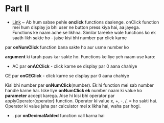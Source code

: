# Part II

- [Link](http://codepen.io/navgurukul/full/wgMBRR) ~ Ab hum sabse pehle **onclick** functions daalenge. onClick function mei hum display jo bhi user ne button press kiya hai, aa jayega. Functions ke naam ache se likhna. Similar tareeke wale functions ko ek saath likh sakte ho - jaise kisi bhi number par click karne

par **onNumClick** function bana sakte ho aur usme number ko
 
**argument** ki tarah paas kar sakte ho.  Functions ke liye yeh naam use karo:


- AC par **onACClick** - click karne se display par 0 aana chahiye

CE par **onCEClick** - click karne se display par 0 aana chahiye

Kisi bhi number par **onNumClick**(number). Ek hi function mei sab number handle karne hai. Iske liye
**onNumClick ek** number naam ki value ko **parameter** accept karega.
Aise hi kisi bhi operator par applyOperator(operator) function. 
Operator ki value x, +, -, /, = ho sakti hai. Operator ki value jaha par calculator mei **x** likha hai, waha par hogi.
- . par **onDecimalAdded** function call karna hai
